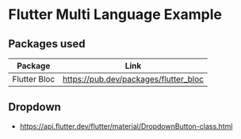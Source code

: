 # Flutter Multi Language Example

## Packages used
| Package | Link |
| ------ | ------ |
| Flutter Bloc | https://pub.dev/packages/flutter_bloc |

## Dropdown
- https://api.flutter.dev/flutter/material/DropdownButton-class.html
